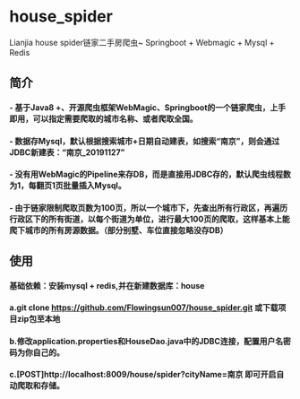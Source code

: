 # house_spider
Lianjia house spider链家二手房爬虫~ Springboot + Webmagic + Mysql + Redis
## 简介
#### - 基于Java8 +、开源爬虫框架WebMagic、Springboot的一个链家爬虫，上手即用，可以指定需要爬取的城市名称、或者爬取全国。
#### - 数据存Mysql，默认根据搜索城市+日期自动建表，如搜索“南京”，则会通过JDBC新建表：“南京_20191127”
#### - 没有用WebMagic的Pipeline来存DB，而是直接用JDBC存的，默认爬虫线程数为1，每翻页1页批量插入Mysql。
#### - 由于链家限制爬取页数为100页，所以一个城市下，先查出所有行政区，再遍历行政区下的所有街道，以每个街道为单位，进行最大100页的爬取，这样基本上能爬下城市的所有房源数据。（部分别墅、车位直接忽略没存DB）

## 使用
#### 基础依赖：安装mysql + redis,并在新建数据库：house
#### a.git clone https://github.com/Flowingsun007/house_spider.git  或下载项目zip包至本地
#### b.修改application.properties和HouseDao.java中的JDBC连接，配置用户名密码为你自己的。
#### c.[POST]http://localhost:8009/house/spider?cityName=南京 即可开启自动爬取和存储。
